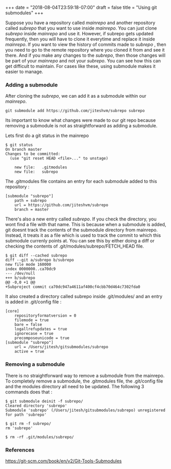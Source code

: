 +++
date = "2018-08-04T23:59:18-07:00"
draft = false
title = "Using git submodules"
+++

Suppose you have a repository called *mainrepo* and another repository called *subrepo* that you want to use inside *mainrepo*. You can just clone *subrepo* inside *mainrepo* and use it.
However, if subrepo gets updated frequently, then you will have to clone it everytime and replace it inside *mainrepo*. If you want to view the history of commits made to *subrepo* , then you need to go to the remote repository where you cloned it from and see it there. And if you make any changes to the *subrepo*, then those changes will be part of your *mainrepo* and not your *subrepo*. You can see how this can get difficult to maintain. For cases like these, using submodule makes it easier to manage.

### Adding a submodule
After cloning the *subrepo*, we can add it as a submodule within our *mainrepo*.

```
git submodule add https://github.com/jiteshvm/subrepo subrepo
```

Its important to know what changes were made to our git repo because removing a submodule is not as straightforward as adding a submodule.

Lets first do a git status in the mainrepo

```
$ git status
On branch master
Changes to be committed:
  (use "git reset HEAD <file>..." to unstage)

	new file:   .gitmodules
	new file:   subrepo
```

The .gitmodules file contains an entry for each submodule added to this repository :

```
[submodule "subrepo"]
	path = subrepo
	url = https://github.com/jiteshvm/subrepo
	branch = master
```
There's also a new entry called *subrepo*. If you check the directory, you wont find a file with that name. This is because when a submodule is added, git doesnt track the contents of the submodule directory from mainrepo. Instead, it treats it as a file which is used to track the commit to which this submodule currenly points at. You can see this by either doing a diff or checking the contents of .git/modules/subrepo/FETCH_HEAD file.

```
$ git diff --cached subrepo
diff --git a/subrepo b/subrepo
new file mode 160000
index 0000000..ca70dc9
--- /dev/null
+++ b/subrepo
@@ -0,0 +1 @@
+Subproject commit ca70dc947a4611af400cf4cbb70d464c7302fda0
```

It also created a directory called subrepo inside .git/modules/ and an entry is added in .git/config file :

```
[core]
	repositoryformatversion = 0
	filemode = true
	bare = false
	logallrefupdates = true
	ignorecase = true
	precomposeunicode = true
[submodule "subrepo"]
	url = /Users/jitesh/gitsubmodules/subrepo
	active = true
```

### Removing a submodule
There is no straightforward way to remove a submodule from the mainrepo. To completely remove a submodule, the .gitmodules file, the .git/config file and the modules directory all need to be updated. The following 3 commands does that :

```
$ git submodule deinit -f subrepo/
Cleared directory 'subrepo'
Submodule 'subrepo' (/Users/jitesh/gitsubmodules/subrepo) unregistered for path 'subrepo'

$ git rm -f subrepo/
rm 'subrepo'

$ rm -rf .git/modules/subrepo/

```

### References

<https://git-scm.com/book/en/v2/Git-Tools-Submodules>